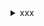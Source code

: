<details>
<summary>xxx</summary>

aaaaaaaaaaaaaaaaaaaaa
bbbbbbbbbbbbbbbbbbb
ccccccccccccccccccccc
</details>
